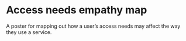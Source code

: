 # Access needs empathy map
A poster for mapping out how a user’s access needs may affect the way they use a service.
